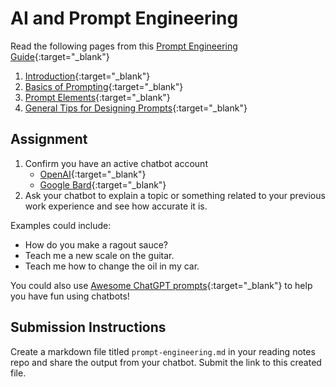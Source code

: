 # AI and Prompt Engineering

Read the following pages from this [Prompt Engineering Guide](https://www.promptingguide.ai/){:target="_blank"}

1. [Introduction](https://www.promptingguide.ai/introduction){:target="_blank"}
1. [Basics of Prompting](https://www.promptingguide.ai/introduction/basics){:target="_blank"}
1. [Prompt Elements](https://www.promptingguide.ai/introduction/elements){:target="_blank"}
1. [General Tips for Designing Prompts](https://www.promptingguide.ai/introduction/tips){:target="_blank"}

## Assignment

1. Confirm you have an active chatbot account
   - [OpenAI](https://chat.openai.com/){:target="_blank"}
   - [Google Bard](https://bard.google.com){:target="_blank"}
1. Ask your chatbot to explain a topic or something related to your previous work experience and see how accurate it is.

Examples could include:

- How do you make a ragout sauce?
- Teach me a new scale on the guitar.
- Teach me how to change the oil in my car.

You could also use [Awesome ChatGPT prompts](https://prompts.chat/){:target="_blank"} to help you have fun using chatbots!

## Submission Instructions

Create a markdown file titled `prompt-engineering.md` in your reading notes repo and share the output from your chatbot. Submit the link to this created file.
